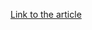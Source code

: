 [Link to the article](https://www.malwarebytes.com/blog/threat-intelligence/2024/01/atomic-stealer-rings-in-the-new-year-with-updated-version)
